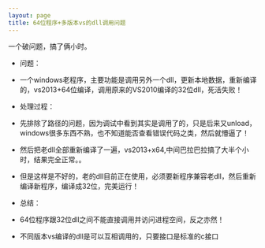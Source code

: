 ```yaml
---
layout: page
title: 64位程序+多版本vs的dll调用问题
---
```



一个破问题，搞了俩小时。

* 问题：
 * 一个windows老程序，主要功能是调用另外一个dll，更新本地数据，重新编译的，vs2013+64位编译，调用原来的VS2010编译的32位dll，死活失败！

* 处理过程： 

 * 先排除了路径的问题，因为调试中看到其实是调用了的，只是后来又unload，windows很多东西不熟，也不知道能否查看错误代码之类，然后就懵逼了！

 * 然后把老dll全部重新编译了一遍，vs2013+x64,中间巴拉巴拉搞了大半个小时，结果完全正常。。

 * 但是这样是不好的，老的dll目前正在使用，必须要新程序兼容老dll，然后重新编译新程序，编译成32位，完美运行！

* 总结：

 * 64位程序跟32位dll之间不能直接调用并访问进程空间，反之亦然！

 * 不同版本vs编译的dll是可以互相调用的，只要接口是标准的c接口
